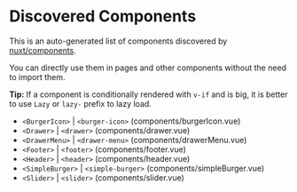 # Discovered Components

This is an auto-generated list of components discovered by [nuxt/components](https://github.com/nuxt/components).

You can directly use them in pages and other components without the need to import them.

**Tip:** If a component is conditionally rendered with `v-if` and is big, it is better to use `Lazy` or `lazy-` prefix to lazy load.

- `<BurgerIcon>` | `<burger-icon>` (components/burgerIcon.vue)
- `<Drawer>` | `<drawer>` (components/drawer.vue)
- `<DrawerMenu>` | `<drawer-menu>` (components/drawerMenu.vue)
- `<Footer>` | `<footer>` (components/footer.vue)
- `<Header>` | `<header>` (components/header.vue)
- `<SimpleBurger>` | `<simple-burger>` (components/simpleBurger.vue)
- `<Slider>` | `<slider>` (components/slider.vue)
